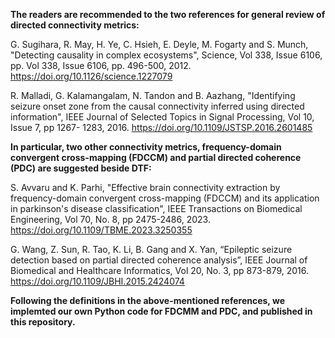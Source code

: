 **The readers are recommended to the two references for general review of directed connectivity metrics:**

  G. Sugihara, R. May, H. Ye, C. Hsieh, E. Deyle, M. Fogarty and S. Munch, "Detecting causality in complex ecosystems", Science, Vol 338, Issue 6106, pp. Vol 338, Issue 6106, pp. 496-500, 2012. https://doi.org/10.1126/science.1227079
  
  R. Malladi, G. Kalamangalam, N. Tandon and B. Aazhang, "Identifying seizure onset zone from the causal connectivity inferred using directed information", IEEE Journal of Selected Topics in Signal Processing, Vol 10, Issue 7, pp 1267- 1283, 2016. https://doi.org/10.1109/JSTSP.2016.2601485
  
**In particular, two other connectivity metrics, frequency-domain convergent cross-mapping (FDCCM) and partial directed coherence (PDC) are suggested beside DTF:**

  S. Avvaru and K. Parhi, "Effective brain connectivity extraction by frequency-domain convergent cross-mapping (FDCCM) and its application in parkinson's disease classification", IEEE Transactions on Biomedical Engineering, Vol 70, No. 8, pp 2475-2486, 2023. https://doi.org/10.1109/TBME.2023.3250355
  
  G. Wang, Z. Sun, R. Tao, K. Li, B. Gang and X. Yan, “Epileptic seizure detection based on partial directed coherence analysis”, IEEE Journal of Biomedical and Healthcare Informatics, Vol 20, No. 3, pp 873-879, 2016. https://doi.org/10.1109/JBHI.2015.2424074

**Following the definitions in the above-mentioned references, we implemted our own Python code for FDCMM and PDC, and published in this repository.**
